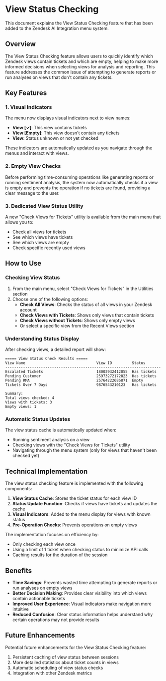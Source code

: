 # View Status Checking

This document explains the View Status Checking feature that has been added to the Zendesk AI Integration menu system.

## Overview

The View Status Checking feature allows users to quickly identify which Zendesk views contain tickets and which are empty, helping to make more informed decisions when selecting views for analysis and reporting. This feature addresses the common issue of attempting to generate reports or run analyses on views that don't contain any tickets.

## Key Features

### 1. Visual Indicators

The menu now displays visual indicators next to view names:

- **View [✓]**: This view contains tickets
- **View [Empty]**: This view doesn't contain any tickets
- **View**: Status unknown or not yet checked

These indicators are automatically updated as you navigate through the menus and interact with views.

### 2. Empty View Checks

Before performing time-consuming operations like generating reports or running sentiment analysis, the system now automatically checks if a view is empty and prevents the operation if no tickets are found, providing a clear message to the user.

### 3. Dedicated View Status Utility

A new "Check Views for Tickets" utility is available from the main menu that allows you to:

- Check all views for tickets
- See which views have tickets
- See which views are empty
- Check specific recently used views

## How to Use

### Checking View Status

1. From the main menu, select "Check Views for Tickets" in the Utilities section
2. Choose one of the following options:
   - **Check All Views**: Checks the status of all views in your Zendesk account
   - **Check Views with Tickets**: Shows only views that contain tickets
   - **Check Views without Tickets**: Shows only empty views
   - Or select a specific view from the Recent Views section

### Understanding Status Display

After checking views, a detailed report will show:

```
===== View Status Check Results =====
View Name                                View ID         Status        
----------------------------------------------------------------------
Escalated Tickets                        18002932412055  Has tickets   
Pending Customer                         25973272172823  Has tickets   
Pending RMA                              25764222686871  Empty         
Tickets Over 7 Days                      9876543210123   Has tickets   

Summary:
Total views checked: 4
Views with tickets: 3
Empty views: 1
```

### Automatic Status Updates

The view status cache is automatically updated when:

- Running sentiment analysis on a view
- Checking views with the "Check Views for Tickets" utility
- Navigating through the menu system (only for views that haven't been checked yet)

## Technical Implementation

The view status checking feature is implemented with the following components:

1. **View Status Cache**: Stores the ticket status for each view ID
2. **Status Update Function**: Checks if views have tickets and updates the cache
3. **Visual Indicators**: Added to the menu display for views with known status
4. **Pre-Operation Checks**: Prevents operations on empty views

The implementation focuses on efficiency by:

- Only checking each view once
- Using a limit of 1 ticket when checking status to minimize API calls
- Caching results for the duration of the session

## Benefits

- **Time Savings**: Prevents wasted time attempting to generate reports or run analyses on empty views
- **Better Decision Making**: Provides clear visibility into which views contain actionable tickets
- **Improved User Experience**: Visual indicators make navigation more intuitive
- **Reduced Confusion**: Clear status information helps understand why certain operations may not provide results

## Future Enhancements

Potential future enhancements for the View Status Checking feature:

1. Persistent caching of view status between sessions
2. More detailed statistics about ticket counts in views
3. Automatic scheduling of view status checks
4. Integration with other Zendesk metrics
